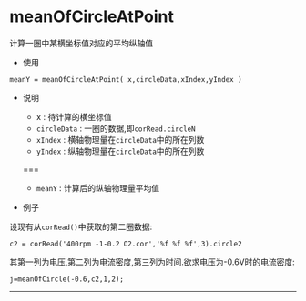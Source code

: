# meanOfCircleAtPoint

计算一圈中某横坐标值对应的平均纵轴值

- 使用

```
meanY = meanOfCircleAtPoint( x,circleData,xIndex,yIndex )
```

- 说明

    - x : 待计算的横坐标值
    - `circleData` : 一圈的数据,即`corRead.circleN`
    - `xIndex` : 横轴物理量在`circleData`中的所在列数
    - `yIndex` : 纵轴物理量在`circleData`中的所在列数

    
    ===
    - `meanY` : 计算后的纵轴物理量平均值
- 例子

设现有从`corRead()`中获取的第二圈数据:

```
c2 = corRead('400rpm -1-0.2 O2.cor','%f %f %f',3).circle2
```
其第一列为电压,第二列为电流密度,第三列为时间.欲求电压为-0.6V时的电流密度:

```
j=meanOfCircle(-0.6,c2,1,2);
```
---

